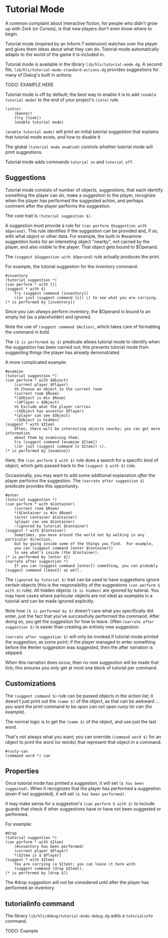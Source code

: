 # Tutorial Mode

A common complaint about interactive fiction, for people who didn't grow up with Zork
(or Curses), is that new players don't even know where to begin.

Tutorial mode (inspired by an Inform 7 extension) watches over the player and gives them
ideas about what they can do.  Tutorial mode automatically adapts to the world of the
game it is included in.

Tutorial mode is available in the library `lib/hls/tutorial-mode.dg`.
A second file, `lib/hls/tutorial-mode-standard-actions.dg` provides suggestions
for many of Dialog's built in actions.

TODO: EXAMPLE HERE

Tutorial mode is off by default; the best way to enable it is to add `(enable tutorial mode)`
to the end of your project's `(into)` rule. 

```
(intro)
    (banner)
    (try [look])
    (enable tutorial mode)
```

`(enable tutorial mode)` will print an initial tutorial suggestion that explains
that tutorial mode exists, and how to disable it.

The global `(tutorial mode enabled)` controls whether tutorial mode will print suggestions.

Tutorial mode adds commands `tutorial on` and `tutorial off`.

## Suggestions

Tutorial mode consists of number of objects, _suggestions_, that each identify
something the player can do, make a suggestion to the player, recognize when the player
has performed the suggested action, and perhaps comment after the player performs the
suggestion.
 
The core trait is `(tutorial suggestion $)`.

A suggestion must provide a rule for `(can perform $Suggestion with $Operand)`.
This rule identifies if the suggestion can be provided and, if so, with what object or other data.
For example, the built-in #examine suggestion looks for an interesting object "nearby", not 
carried by the player, and also visible to the player.  That object gets bound to $Operand.

The `(suggest $Suggestion with $Operand)` rule actually produces the print.

For example, the tutorial suggestion for the inventory command:

```
#inventory
(tutorial suggestion *)
(can perform * with [])
(suggest * with $)
    Try (suggest command [inventory])
    \(or just (suggest command [i]) \) to see what you are carrying.
(* is performed by [inventory])
```

Since you can _always_ perform inventory, the $Operand is bound to an empty list (as a placeholder) and ignored.

Note the use of `(suggest command $Action)`, which takes care of formatting the command in bold.

The `($ is performed by $)` predicate allows tutorial mode to identify when the suggestion has been carried out;
this prevents tutorial mode from suggesting things the player has already demonstrated.

A more complicated example:

```
#examine
(tutorial suggestion *)
(can perform * with $Object) 
    (current player $Player)
    %% Choose an object in the current room
    (current room $Room)
    *($Object is #in $Room) 
    ~($Player = $Object)
    %% Exclude what the player carries
    ~($Object has ancestor $Player)
    *(player can see $Object)
    ~($Object is hidden)
(suggest * with $Item)
    Often, there will be interesting objects nearby; you can get more information
    about them by examining them;
    try (suggest command [examine $Item])
    \(or just (suggest command [x $Item]) \).
(* is performed by [examine])
```

Here, the `(can perform $ with $)` rule does a search for a specific kind of object, which gets passed back
to the `(suggest $ with $)` rule.

Occasionally, you may want to add some additional explanation _after_ the player performs the suggestion.
The `(narrate after suggestion $)` predicate provides this opportunity.

```
#enter 
(tutorial suggestion *)
(can perform * with $Container)
    (current room $Room)
    *($Container is #in $Room)
    (actor container $Container)
    (player can see $Container)
    ~(ignored by tutorial $Container)
(suggest * with $Container)
    Sometimes, you move around the world not by walking in any particular direction,
    but by going inside some of the things you find.  For example,
    you can (suggest command [enter $Container])
    to see what's inside (the $Container).
(* is performed by [enter $])
(narrate after suggestion *)
    If you can (suggest command [enter]) something, you can probably (suggest command [leave]) as well.
```

The `(ignored by tutorial $)` trait can be used to have suggestions ignore certain objects (this is the responsibility
of the suggestions `(can perform $ with $)` rule). All hidden objects `($ is hidden)` are ignored by tutorial.
You may have cases where particular objects are not ideal as examples in a tutorial and can be made ignored explicitly.

Note how `($ is performed by $)` doesn't care what you specifically did enter, just the fact that you've successfully
performed the command.  After doing so, you get the suggestion for how to leave.  Often `(narrate after suggestion $)`
is easier than creating an entirely new suggestion.

`(narrate after suggestion $)` will only be invoked if tutorial mode printed the suggestion; as some point; if the player 
managed to enter something before the #enter suggestion was suggested, then the after narration is skipped.

When this narration does occur, then no new suggestion will be made that tick; this ensures you only get at
most one block of tutorial per command.

## Customizations

The `(suggest command $)` rule can be passed objects in the action list; 
it doesn't just print out the `(name $)` of the object,
as that can be awkward ... you want the print command to be *open can* not *open rusty tin can* (for example).

The normal logic is to get the `(name $)` of the object, and use just the last word.

That's not always what you want; you can override `(command word $)` for an object to print the word
(or words) that represent that object in a command:

```
#rusty-can
(command word *) can
```

## Properties

Once tutorial mode has printed a suggestion, it will set `($ has been suggested)`.
When it recognizes that the player has performed a suggestion (even if not suggested), it
will set `($ has been performed)`.  

It may make sense for a suggestion's `(can perform $ with $)` to include guards that check if
other suggestions have or have not been suggested or performed.

For example:

```
#drop
(tutorial suggestion *)
(can perform * with $Item)
    (#inventory has been performed)
    (current player $Player)
    *($Item is $ $Player)
(suggest * with $Item)
    You are carrying (a $Item); you can leave it here with
    (suggest command [drop $Item]).
(* is performed by [drop $])
```
The #drop suggestion will not be considered until after the player has performed an inventory.


## tutorialinfo command

The library `lib/hls/debug/tutorial-mode-debug.dg` adds a `tutorialinfo` command.

TODO: Example



